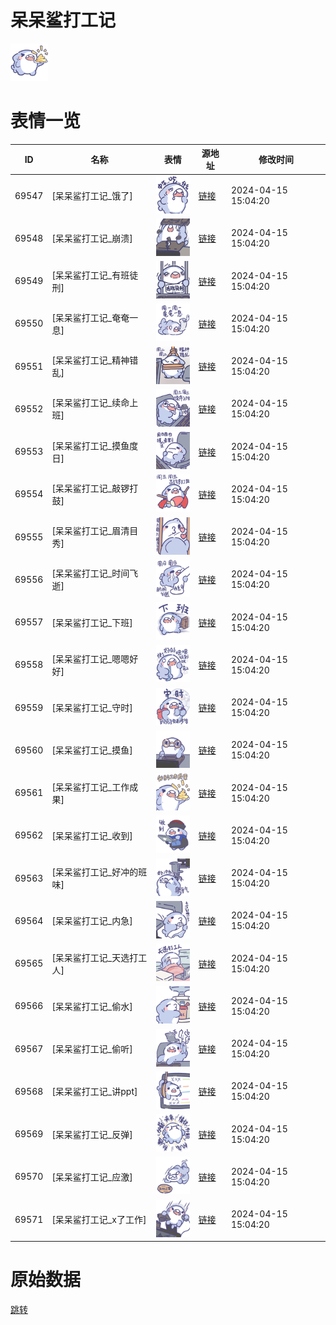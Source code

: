 # 呆呆鲨打工记

<img src="./cover.png" height="60" alt="cover" />

# 表情一览

|ID|名称|表情|源地址|修改时间|
|----|----|----|----|----|
|69547|[呆呆鲨打工记_饿了]|<img src="./pic/069547_%5B呆呆鲨打工记_饿了%5D.png" height="60" alt="饿了"/>|[链接](https://i0.hdslb.com/bfs/garb/b3b90d55b87ed6d4f52b4b8b374993cbe63bbcd8.png)|2024-04-15 15:04:20|
|69548|[呆呆鲨打工记_崩溃]|<img src="./pic/069548_%5B呆呆鲨打工记_崩溃%5D.png" height="60" alt="崩溃"/>|[链接](https://i0.hdslb.com/bfs/garb/36a182e68d85aa2bdc142a334a8a2fbc76be24f8.png)|2024-04-15 15:04:20|
|69549|[呆呆鲨打工记_有班徒刑]|<img src="./pic/069549_%5B呆呆鲨打工记_有班徒刑%5D.png" height="60" alt="有班徒刑"/>|[链接](https://i0.hdslb.com/bfs/garb/319e3ab56b5281aff52bebae7408a0b12fb761af.png)|2024-04-15 15:04:20|
|69550|[呆呆鲨打工记_奄奄一息]|<img src="./pic/069550_%5B呆呆鲨打工记_奄奄一息%5D.png" height="60" alt="奄奄一息"/>|[链接](https://i0.hdslb.com/bfs/garb/39a48d4ca946b79572d9342fc2c0889d71101621.png)|2024-04-15 15:04:20|
|69551|[呆呆鲨打工记_精神错乱]|<img src="./pic/069551_%5B呆呆鲨打工记_精神错乱%5D.png" height="60" alt="精神错乱"/>|[链接](https://i0.hdslb.com/bfs/garb/7e50aaec8155dc64ef13b5efee4f2178c19cb332.png)|2024-04-15 15:04:20|
|69552|[呆呆鲨打工记_续命上班]|<img src="./pic/069552_%5B呆呆鲨打工记_续命上班%5D.png" height="60" alt="续命上班"/>|[链接](https://i0.hdslb.com/bfs/garb/8ac97b1d0eec0dfe8a8f65eaaf263c4065744e4b.png)|2024-04-15 15:04:20|
|69553|[呆呆鲨打工记_摸鱼度日]|<img src="./pic/069553_%5B呆呆鲨打工记_摸鱼度日%5D.png" height="60" alt="摸鱼度日"/>|[链接](https://i0.hdslb.com/bfs/garb/f535d77e929f54639c37f421c11bf4b376367aed.png)|2024-04-15 15:04:20|
|69554|[呆呆鲨打工记_敲锣打鼓]|<img src="./pic/069554_%5B呆呆鲨打工记_敲锣打鼓%5D.png" height="60" alt="敲锣打鼓"/>|[链接](https://i0.hdslb.com/bfs/garb/be448989d057004f8c7852bcbfaf2b29c51a21e2.png)|2024-04-15 15:04:20|
|69555|[呆呆鲨打工记_眉清目秀]|<img src="./pic/069555_%5B呆呆鲨打工记_眉清目秀%5D.png" height="60" alt="眉清目秀"/>|[链接](https://i0.hdslb.com/bfs/garb/3f11e5a6dd685a8c3d0b39be1daec3a19fc6038b.png)|2024-04-15 15:04:20|
|69556|[呆呆鲨打工记_时间飞逝]|<img src="./pic/069556_%5B呆呆鲨打工记_时间飞逝%5D.png" height="60" alt="时间飞逝"/>|[链接](https://i0.hdslb.com/bfs/garb/2d2de4a895f94c4dd556b00214b9459492bcdef7.png)|2024-04-15 15:04:20|
|69557|[呆呆鲨打工记_下班]|<img src="./pic/069557_%5B呆呆鲨打工记_下班%5D.png" height="60" alt="下班"/>|[链接](https://i0.hdslb.com/bfs/garb/2754f63be7ef41b263f26f0a12ae9acc8c088956.png)|2024-04-15 15:04:20|
|69558|[呆呆鲨打工记_嗯嗯好好]|<img src="./pic/069558_%5B呆呆鲨打工记_嗯嗯好好%5D.png" height="60" alt="嗯嗯好好"/>|[链接](https://i0.hdslb.com/bfs/garb/cde715ad6030676faff5086789047ffc57b624a2.png)|2024-04-15 15:04:20|
|69559|[呆呆鲨打工记_守时]|<img src="./pic/069559_%5B呆呆鲨打工记_守时%5D.png" height="60" alt="守时"/>|[链接](https://i0.hdslb.com/bfs/garb/2bda9dc77e036bfba2f9a37b65ec5628e27753bc.png)|2024-04-15 15:04:20|
|69560|[呆呆鲨打工记_摸鱼]|<img src="./pic/069560_%5B呆呆鲨打工记_摸鱼%5D.png" height="60" alt="摸鱼"/>|[链接](https://i0.hdslb.com/bfs/garb/343d5f5c77bf8835c145ecd4232fb501cfd08bf0.png)|2024-04-15 15:04:20|
|69561|[呆呆鲨打工记_工作成果]|<img src="./pic/069561_%5B呆呆鲨打工记_工作成果%5D.png" height="60" alt="工作成果"/>|[链接](https://i0.hdslb.com/bfs/garb/f64ce59a186467bc4c21e1434296a437764506e7.png)|2024-04-15 15:04:20|
|69562|[呆呆鲨打工记_收到]|<img src="./pic/069562_%5B呆呆鲨打工记_收到%5D.png" height="60" alt="收到"/>|[链接](https://i0.hdslb.com/bfs/garb/574add31ec9471e3cca7d52b8f24b0954c93464f.png)|2024-04-15 15:04:20|
|69563|[呆呆鲨打工记_好冲的班味]|<img src="./pic/069563_%5B呆呆鲨打工记_好冲的班味%5D.png" height="60" alt="好冲的班味"/>|[链接](https://i0.hdslb.com/bfs/garb/df695ef08b909e4931c03a1b0e9c9ec09ef860e6.png)|2024-04-15 15:04:20|
|69564|[呆呆鲨打工记_内急]|<img src="./pic/069564_%5B呆呆鲨打工记_内急%5D.png" height="60" alt="内急"/>|[链接](https://i0.hdslb.com/bfs/garb/3f87ae3936a640e516cca8e1e0c4b9c6fee30bec.png)|2024-04-15 15:04:20|
|69565|[呆呆鲨打工记_天选打工人]|<img src="./pic/069565_%5B呆呆鲨打工记_天选打工人%5D.png" height="60" alt="天选打工人"/>|[链接](https://i0.hdslb.com/bfs/garb/6f7010ece193d7aef6f9a8c468509564ebb08202.png)|2024-04-15 15:04:20|
|69566|[呆呆鲨打工记_偷水]|<img src="./pic/069566_%5B呆呆鲨打工记_偷水%5D.png" height="60" alt="偷水"/>|[链接](https://i0.hdslb.com/bfs/garb/4877a798ee7e920168b10bad8eef90810b14398d.png)|2024-04-15 15:04:20|
|69567|[呆呆鲨打工记_偷听]|<img src="./pic/069567_%5B呆呆鲨打工记_偷听%5D.png" height="60" alt="偷听"/>|[链接](https://i0.hdslb.com/bfs/garb/75e5facf0390fca6c9bf1cacf3bc889e2d621a80.png)|2024-04-15 15:04:20|
|69568|[呆呆鲨打工记_讲ppt]|<img src="./pic/069568_%5B呆呆鲨打工记_讲ppt%5D.png" height="60" alt="讲ppt"/>|[链接](https://i0.hdslb.com/bfs/garb/58aeba62131d4377bc52f13e7c7f397b670cad19.png)|2024-04-15 15:04:20|
|69569|[呆呆鲨打工记_反弹]|<img src="./pic/069569_%5B呆呆鲨打工记_反弹%5D.png" height="60" alt="反弹"/>|[链接](https://i0.hdslb.com/bfs/garb/eb4cd480dd7ae4140c1c1182abb16978751964ec.png)|2024-04-15 15:04:20|
|69570|[呆呆鲨打工记_应激]|<img src="./pic/069570_%5B呆呆鲨打工记_应激%5D.png" height="60" alt="应激"/>|[链接](https://i0.hdslb.com/bfs/garb/e959eaefbda94575942f8c548e92eb0faa433d27.png)|2024-04-15 15:04:20|
|69571|[呆呆鲨打工记_x了工作]|<img src="./pic/069571_%5B呆呆鲨打工记_x了工作%5D.png" height="60" alt="x了工作"/>|[链接](https://i0.hdslb.com/bfs/garb/e1d2248edd65b57964b2edc47ef85fb831b3b5fc.png)|2024-04-15 15:04:20|

# 原始数据

[跳转](./raw.json)

